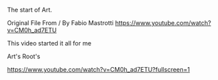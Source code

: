 The start of Art.

 Original File From / By Fabio Mastrotti 
https://www.youtube.com/watch?v=CM0h_ad7ETU

This video started it all for me

Art's Root's

https://www.youtube.com/watch?v=CM0h_ad7ETU?fullscreen=1
